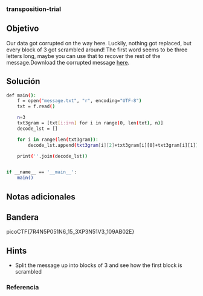 ### transposition-trial
## Objetivo

Our data got corrupted on the way here. Luckily, nothing got replaced, but every block of 3 got scrambled around! The first word seems to be three letters long, maybe you can use that to recover the rest of the message.Download the corrupted message [here](https://artifacts.picoctf.net/c/192/message.txt).
## Solución
```bash
def main():
    f = open("message.txt", "r", encoding="UTF-8")
    txt = f.read()

    n=3
    txt3gram = [txt[i:i+n] for i in range(0, len(txt), n)]
    decode_lst = []

    for i in range(len(txt3gram)):
        decode_lst.append(txt3gram[i][2]+txt3gram[i][0]+txt3gram[i][1])

    print(''.join(decode_lst))


if __name__ == '__main__':
    main()
```
## Notas adicionales

## Bandera

picoCTF{7R4N5P051N6_15_3XP3N51V3_109AB02E}
## Hints

- Split the message up into blocks of 3 and see how the first block is scrambled
### Referencia